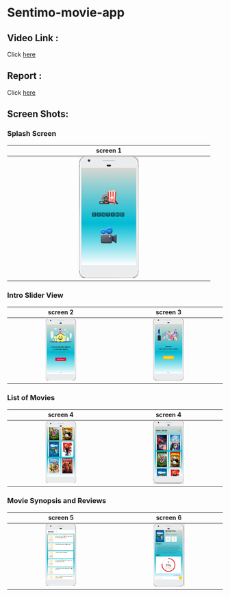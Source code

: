 # Sentimo-movie-app


## Video Link :
Click [here](https://youtu.be/brLjGLSiDCU)

## Report :
Click [here](https://docs.google.com/presentation/d/1E5SLM8wBrcGcqho62iV3lJOBBGh2S2bOjgV1vuFFIZ4/edit#slide=id.g22c86012a82_2_145)





## Screen Shots:

### Splash Screen

screen 1           |  
:-------------------------:|
<img src="https://github.com/hasan8130/Sentimo-movie-app/blob/master/sentimo_pics/1.PNG" width="30%" height="30%"> |


### Intro Slider View
screen 2         |  screen 3
:-------------------------:|:-------------------------:
<img src="https://github.com/hasan8130/Sentimo-movie-app/blob/master/sentimo_pics/2.PNG" width="30%" height="30%"> | <img src="https://github.com/hasan8130/Sentimo-movie-app/blob/master/sentimo_pics/3.PNG" width="30%" height="30%">


### List of Movies

screen 4           |  screen 4
:-------------------------:|:-------------------------:
<img src="https://github.com/hasan8130/Sentimo-movie-app/blob/master/sentimo_pics/4.PNG" width="30%" height="30%"> |<img src="https://github.com/hasan8130/Sentimo-movie-app/blob/master/sentimo_pics/5.PNG" width="30%" height="30%">



### Movie Synopsis and Reviews

screen 5           |  screen 6
:-------------------------:|:-------------------------:
<img src="https://github.com/hasan8130/Sentimo-movie-app/blob/master/sentimo_pics/6.PNG" width="30%" height="30%">|<img src="https://github.com/hasan8130/Sentimo-movie-app/blob/master/sentimo_pics/7.PNG" width="30%" height="30%">








